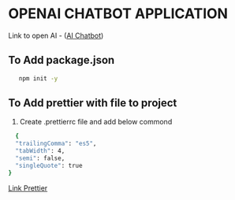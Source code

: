 # OPENAI CHATBOT APPLICATION

Link to open AI - ([AI Chatbot](https://openai-chatbot-cyuc4eqhh-rajakalavala.vercel.app/))

## To Add package.json

```bash
   npm init -y
```

## To Add prettier with file to project

1. Create .prettierrc file and add below commond

```bash
  {
  "trailingComma": "es5",
  "tabWidth": 4,
  "semi": false,
  "singleQuote": true
}
```

[Link Prettier](https://prettier.io/docs/en/configuration.html)
